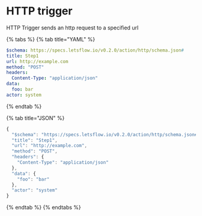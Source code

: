 # HTTP trigger

HTTP Trigger sends an http request to a specified url

{% tabs %}
{% tab title="YAML" %}
```yaml
$schema: https://specs.letsflow.io/v0.2.0/action/http/schema.json#
title: Step1
url: http://example.com
method: "POST"
headers:
  Content-Type: "application/json"
data:
  foo: bar
actor: system
```
{% endtab %}

{% tab title="JSON" %}
```javascript
{
  "$schema": "https://specs.letsflow.io/v0.2.0/action/http/schema.json#",
  "title": "Step1",
  "url": "http://example.com",
  "method": "POST",
  "headers": {
    "Content-Type": "application/json"
  },
  "data": {
    "foo": "bar"
  },
  "actor": "system"
}
```
{% endtab %}
{% endtabs %}

